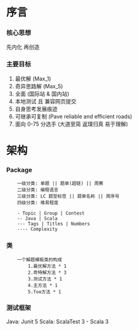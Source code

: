 # 序言
### 核心思想
先内化 再创造

### 主要目标
1. 最优解 (Max_1)
2. 奇异思路解 (Max_5)
3. 全面 (国际站 & 国内站)
4. 本地测试 且 兼容网页提交
5. 自身思考发展痕迹
6. 可继承可复制 (Pave reliable and efficient roads)
7. 面向 0-75 分选手 (大道至简 返璞归真 易于理解)

# 架构
### Package
```text
    一级分类: 单题 || 题单(超链) || 周赛
    二级分类: 编程语言
    三级分类: LC 题型标签 || 题单名称 || 周序号
    四级分类: 难易程度
    
    - Topic | Group | Contest
    -- Java | Scala
    --- Tags | Titles | Numbers
    ---- Complexity
```
### 类
```text
    一个解题模板类的构成
        1.最优解方法 * 1
        2.奇特解方法 * 3
        3.测试方法 * 1
        4.主方法 * 1
        5.foo方法 * 1
```
### 测试框架
Java: Junit 5
Scala: ScalaTest 3 - Scala 3